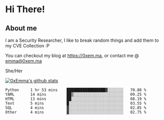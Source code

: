 # Hi There!

## About me
I am a Security Researcher, I like to break random things and add them to my CVE Collection :P 

You can checkout my blog at https://0xem.ma, or contact me @ [emma@0xem.ma](mailto:emma@0xem.ma)

She/Her

[![0xEmma's github stats](https://github-readme-stats.vercel.app/api?username=0xEmma&count_private=true&show_icons=true&theme=dark)](https://github.com/0xEmma)
<!--START_SECTION:waka-->

```text
Python     1 hr 53 mins    █████████████████▓░░░░░░░   70.88 %
YAML       14 mins         ██▒░░░░░░░░░░░░░░░░░░░░░░   09.25 %
HTML       13 mins         ██░░░░░░░░░░░░░░░░░░░░░░░   08.19 %
Text       5 mins          █░░░░░░░░░░░░░░░░░░░░░░░░   03.55 %
SQL        4 mins          ▓░░░░░░░░░░░░░░░░░░░░░░░░   02.85 %
Other      4 mins          ▓░░░░░░░░░░░░░░░░░░░░░░░░   02.75 %
```

<!--END_SECTION:waka-->
